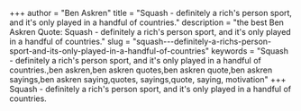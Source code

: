 +++
author = "Ben Askren"
title = "Squash - definitely a rich's person sport, and it's only played in a handful of countries."
description = "the best Ben Askren Quote: Squash - definitely a rich's person sport, and it's only played in a handful of countries."
slug = "squash---definitely-a-richs-person-sport-and-its-only-played-in-a-handful-of-countries"
keywords = "Squash - definitely a rich's person sport, and it's only played in a handful of countries.,ben askren,ben askren quotes,ben askren quote,ben askren sayings,ben askren saying,quotes, sayings,quote, saying, motivation"
+++
Squash - definitely a rich's person sport, and it's only played in a handful of countries.
